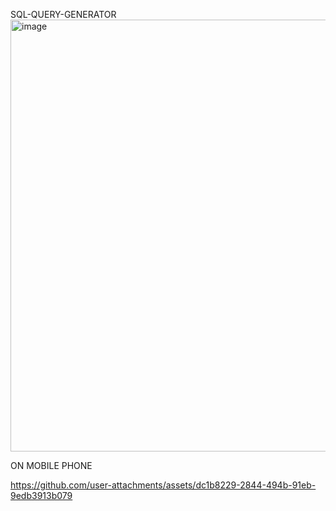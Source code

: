  SQL-QUERY-GENERATOR
<img width="1835" height="691" alt="image" src="https://github.com/user-attachments/assets/205692a2-561d-4047-b332-58ffe9f4cefa" />

ON MOBILE PHONE

https://github.com/user-attachments/assets/dc1b8229-2844-494b-91eb-9edb3913b079

